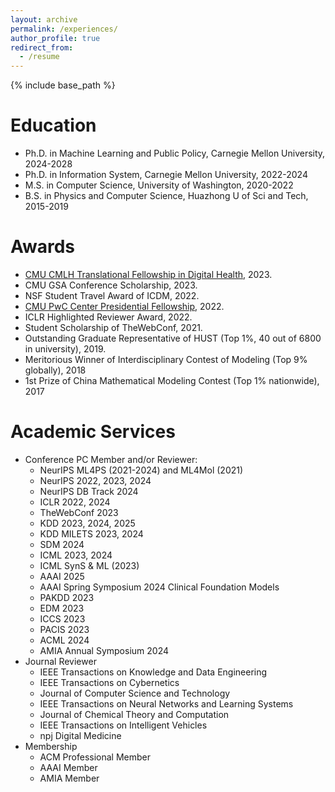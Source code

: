 ```yaml
---
layout: archive
permalink: /experiences/
author_profile: true
redirect_from:
  - /resume
---
```


{% include base_path %}

Education
======
* Ph.D. in Machine Learning and Public Policy, Carnegie Mellon University, 2024-2028
* Ph.D. in Information System, Carnegie Mellon University, 2022-2024
* M.S. in Computer Science, University of Washington, 2020-2022
* B.S. in Physics and Computer Science, Huazhong U of Sci and Tech, 2015-2019

Awards
======
* [CMU CMLH Translational Fellowship in Digital Health](https://www.cs.cmu.edu/cmlh/translational-fellows), 2023.
* CMU GSA Conference Scholarship, 2023.
* NSF Student Travel Award of ICDM, 2022.
* [CMU PwC Center Presidential Fellowship](https://www.cmu.edu/risk-reg-center/index.html), 2022.
* ICLR Highlighted Reviewer Award, 2022.
* Student Scholarship of TheWebConf, 2021.
* Outstanding Graduate Representative of HUST (Top 1%, 40 out of 6800 in university), 2019.
* Meritorious Winner of Interdisciplinary Contest of Modeling (Top 9% globally), 2018
* 1st Prize of China Mathematical Modeling Contest (Top 1% nationwide), 2017

Academic Services
======
* Conference PC Member and/or Reviewer:
  * NeurIPS ML4PS (2021-2024) and ML4Mol (2021)
  * NeurIPS 2022, 2023, 2024
  * NeurIPS DB Track 2024
  * ICLR 2022, 2024
  * TheWebConf 2023
  * KDD 2023, 2024, 2025
  * KDD MILETS 2023, 2024
  * SDM 2024
  * ICML 2023, 2024
  * ICML SynS & ML (2023)
  * AAAI 2025
  * AAAI Spring Symposium 2024 Clinical Foundation Models
  * PAKDD 2023
  * EDM 2023
  * ICCS 2023
  * PACIS 2023
  * ACML 2024
  * AMIA Annual Symposium 2024
* Journal Reviewer
  * IEEE Transactions on Knowledge and Data Engineering
  * IEEE Transactions on Cybernetics
  * Journal of Computer Science and Technology
  * IEEE Transactions on Neural Networks and Learning Systems
  * Journal of Chemical Theory and Computation
  * IEEE Transactions on Intelligent Vehicles
  * npj Digital Medicine
* Membership
  * ACM Professional Member
  * AAAI Member
  * AMIA Member

  
